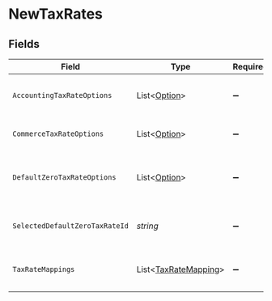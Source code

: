 # NewTaxRates


## Fields

| Field                                                         | Type                                                          | Required                                                      | Description                                                   |
| ------------------------------------------------------------- | ------------------------------------------------------------- | ------------------------------------------------------------- | ------------------------------------------------------------- |
| `AccountingTaxRateOptions`                                    | List<[Option](../../models/shared/Option.md)>                 | :heavy_minus_sign:                                            | Array of accounting tax rate options.                         |
| `CommerceTaxRateOptions`                                      | List<[Option](../../models/shared/Option.md)>                 | :heavy_minus_sign:                                            | Array of tax component options.                               |
| `DefaultZeroTaxRateOptions`                                   | List<[Option](../../models/shared/Option.md)>                 | :heavy_minus_sign:                                            | Default zero tax rate selected for sync.                      |
| `SelectedDefaultZeroTaxRateId`                                | *string*                                                      | :heavy_minus_sign:                                            | Default tax rate selected for sync.                           |
| `TaxRateMappings`                                             | List<[TaxRateMapping](../../models/shared/TaxRateMapping.md)> | :heavy_minus_sign:                                            | Array of tax component to rate mapppings.                     |